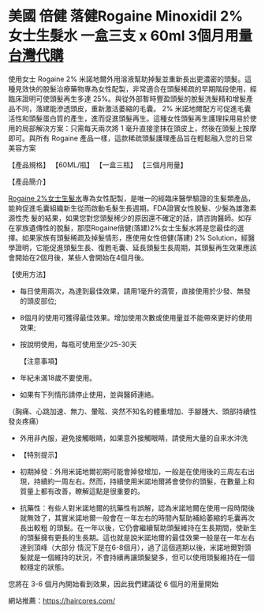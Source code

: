 # 美國 倍健 落健Rogaine Minoxidil 2% 女士生髮水 一盒三支 x 60ml 3個月用量    [台灣代購](https://haircores.com/)



使用女士 Rogaine 2% 米諾地爾外用溶液幫助掉髮並重新長出更濃密的頭髮。這種見效快的脫髮治療藥物專為女性配製，非常適合在頭髮稀疏的早期階段使用，經臨床證明可使頭髮再生多達 25%。與從外部暫時豐盈頭髮的脫髮洗髮精和增髮產品不同，落建能滲透頭皮，重新激活萎縮的毛囊。 2% 米諾地爾配方可促進毛囊活性和頭髮蛋白質的產生，進而促進頭髮再生。這種女性頭髮再生護理採用易於使用的局部解決方案：只需每天兩次將 1 毫升直接塗抹在頭皮上，然後在頭髮上按摩即可。與所有 Rogaine 產品一樣，這款稀疏頭髮護理產品旨在輕鬆融入您的日常美容方案


【產品規格】 【60ML/瓶】 【一盒三瓶】 【三個月用量】

【產品簡介】

[Rogaine 2%女士生髮水](https://haircores.com/product/%e7%be%8e%e5%9c%8b-%e5%80%8d%e5%81%a5-%e8%90%bd%e5%81%a5rogaine-minoxidil-2-%e5%a5%b3%e5%a3%ab%e7%94%9f%e9%ab%ae%e6%b0%b4-%e4%b8%80%e7%9b%92%e4%b8%89%e6%94%af-x-60ml-%e4%b8%89%e5%80%8b%e6%9c%88/)專為女性配製，是唯一的經臨床醫學驗證的生髮類產品，能夠促進毛囊組織新生從而啟動毛髮生長週期。FDA證實女性脫髮、少髮為雄激素源性禿 髮的結果，如果您對您頭髮稀少的原因還不確定的話，請咨詢醫師。如存在家族遺傳性的脫髮，那麼Rogaine倍健(落建)2%女士生髮水將是您最佳的選 擇。如果家族有頭髮稀疏及掉髮情形，應使用女性倍健(落建) 2% Solution，經醫學證明，它能促進頭髮生長、復甦毛囊、延長頭髮生長周期，其頭髮再生效果應該會開始在2個月後，某些人會開始在4個月後。

【使用方法】

* 每日使用兩次，為達到最佳效果，請用1毫升的滴管，直接使用於少發、無發的頭皮部位;

* 8個月的使用可獲得最佳效果。增加使用次數或使用量並不能帶來更好的使用效果;

* 按說明使用，每瓶可使用至少25-30天

  【注意事項】

* 年紀未滿18歲不要使用。

* 如果有下列情形請停止使用，並與醫師連絡。

（胸痛、心跳加速、無力、暈眩、突然不知名的體重增加、手腳腫大、頭部持續性發炎疼痛）

* 外用非內服，避免接觸眼睛，如果意外接觸眼睛，請使用大量的自來水沖洗

* 【特別提示】

* 初期掉發：外用米諾地爾初期可能會掉發增加，一般是在使用後的三周左右出現，持續約一周左右。然而，持續使用米諾地爾將會使你的頭髮，在數量上和質量上都有改善，瞭解這點是很重要的。

* 抗藥性：有些人對米諾地爾的抗藥性有誤解，認為米諾地爾在使用一段時間後就無效了，其實米諾地爾一般會在一年左右的時間內幫助補給萎縮的毛囊再次長出較粗 的頭髮。在一年以後，它仍會繼續幫助頭髮維持在生長期間，使新生的頭髮擁有更長的生長期。這也就是說米諾地爾的最佳效果一般是在一年左右達到頂峰（大部分 情況下是在6-8個月），過了這個週期以後，米諾地爾對頭髮就是一個維持的狀況，不會持續再讓頭髮變多，但可以使用頭髮維持在一個較穩定的狀態。

您將在 3-6 個月內開始看到效果，因此我們建議從 6 個月的用量開始


網站推薦：https://haircores.com/
